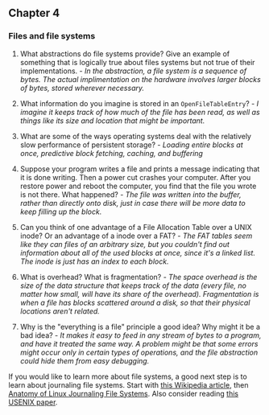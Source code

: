 ## Chapter 4


### Files and file systems

1) What abstractions do file systems provide?  Give an example of something that is logically
true about files systems but not true of their implementations. *- In the abstraction, a file system is a sequence of bytes. The actual implimentation on the hardware involves larger blocks of bytes, stored wherever necessary.*

2) What information do you imagine is stored in an `OpenFileTableEntry`? *- I imagine it keeps track of how much of the file has been read, as well as things like its size and location that might be important.*

3) What are some of the ways operating systems deal with the relatively slow performance of persistent storage? *- Loading entire blocks at once, predictive block fetching, caching, and buffering*

4) Suppose your program writes a file and prints a message indicating that it is done writing.
Then a power cut crashes your computer.  After you restore power and reboot the computer, you find that the
file you wrote is not there.  What happened? *- The file was written into the buffer, rather than directly onto disk, just in case there will be more data to keep filling up the block.*

5) Can you think of one advantage of a File Allocation Table over a UNIX inode?  Or an advantage of a inode over a FAT? *- The FAT tables seem like they can files of an arbitrary size, but you couldn't find out information about all of the used blocks at once, since it's a linked list. The inode is just has an index to each block.*

6) What is overhead?  What is fragmentation? *- The space overhead is the size of the data structure that keeps track of the data (every file, no matter how small, will have its share of the overhead). Fragmentation is when a file has blocks scattered around a disk, so that their physical locations aren't related.*

7) Why is the "everything is a file" principle a good idea?  Why might it be a bad idea? *- It makes it easy to feed in any stream of bytes to a program, and have it treated the same way. A problem might be that some errors might occur only in certain types of operations, and the file abstraction could hide them from easy debugging.*

If you would like to learn more about file systems, a good next step is to learn about journaling file systems.
Start with [this Wikipedia article](https://en.wikipedia.org/wiki/Journaling_file_system), then
[Anatomy of Linux Journaling File Systems](http://www.ibm.com/developerworks/library/l-journaling-filesystems/index.html).
Also consider reading [this USENIX paper](https://www.usenix.org/legacy/event/usenix05/tech/general/full_papers/prabhakaran/prabhakaran.pdf).
